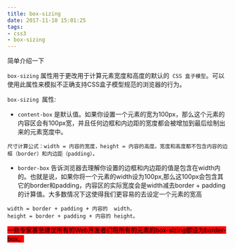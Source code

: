 ```yaml
---
title: box-sizing
date: 2017-11-10 15:01:25
tags:
- css3
- box-sizing
---
```

简单介绍一下 
<!--more-->

`box-sizing` 属性用于更改用于计算元素宽度和高度的默认的` CSS 盒子模型`。可以使用此属性来模拟不正确支持CSS盒子模型规范的浏览器的行为。

`box-sizing `属性:

- `content-box`  是默认值。如果你设置一个元素的宽为100px，那么这个元素的内容区会有100px宽，并且任何边框和内边距的宽度都会被增加到最后绘制出来的元素宽度中。

```
尺寸计算公式：width = 内容的宽度，height = 内容的高度。宽度和高度都不包含内容的边框（border）和内边距（padding）。

```

- `border-box` 告诉浏览器去理解你设置的边框和内边距的值是包含在width内的。也就是说，如果你将一个元素的width设为100px,那么这100px会包含其它的border和padding，内容区的实际宽度会是width减去border + padding的计算值。大多数情况下这使得我们更容易的去设定一个元素的宽高

```
width = border + padding + 内容的  width，
height = border + padding + 内容的 height。
```


<mark style="background-color:red">一些专家甚至建议所有的Web开发者们将所有的元素的box-sizing都设为border-box。</mark>